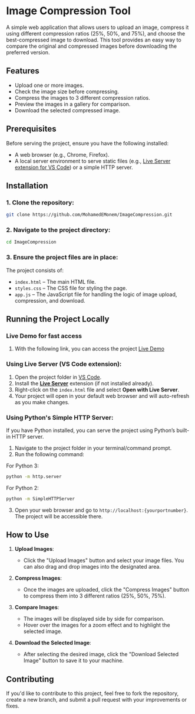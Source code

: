 # Image Compression Tool

A simple web application that allows users to upload an image, compress it using different compression ratios (25%, 50%, and 75%), and choose the best-compressed image to download. This tool provides an easy way to compare the original and compressed images before downloading the preferred version.

## Features

- Upload one or more images.
- Check the image size before compressing.
- Compress the images to 3 different compression ratios.
- Preview the images in a gallery for comparison.
- Download the selected compressed image.

## Prerequisites

Before serving the project, ensure you have the following installed:

- A web browser (e.g., Chrome, Firefox).
- A local server environment to serve static files (e.g., [Live Server extension for VS Code](https://marketplace.visualstudio.com/items?itemName=ritwickdey.LiveServer)) or a simple HTTP server.

## Installation

### 1. Clone the repository:

```bash
git clone https://github.com/MohamedEMonem/ImageCompression.git
```

### 2. Navigate to the project directory:

```bash
cd ImageCompression
```

### 3. Ensure the project files are in place:
The project consists of:
- `index.html` – The main HTML file.
- `styles.css` – The CSS file for styling the page.
- `app.js` – The JavaScript file for handling the logic of image upload, compression, and download.

## Running the Project Locally

### Live Demo for fast access

1. With the following link, you can access the project [Live Demo](https://mohamedemonem.github.io/ImageCompression/)

### Using Live Server (VS Code extension):
1. Open the project folder in [VS Code](https://code.visualstudio.com/).
2. Install the [**Live Server**](https://marketplace.visualstudio.com/items?itemName=ritwickdey.LiveServer) extension (if not installed already).
3. Right-click on the `index.html` file and select **Open with Live Server**.
4. Your project will open in your default web browser and will auto-refresh as you make changes.

### Using Python's Simple HTTP Server:

If you have Python installed, you can serve the project using Python’s built-in HTTP server.

1. Navigate to the project folder in your terminal/command prompt.
2. Run the following command:

For Python 3:

```bash
python -m http.server
```

For Python 2:

```bash
python -m SimpleHTTPServer
```

3. Open your web browser and go to `http://localhost:{yourportnumber}`. The project will be accessible there.

## How to Use

1. **Upload Images**:
   - Click the "Upload Images" button and select your image files. You can also drag and drop images into the designated area.
   
2. **Compress Images**:
   - Once the images are uploaded, click the "Compress Images" button to compress them into 3 different ratios (25%, 50%, 75%).
   
3. **Compare Images**:
   - The images will be displayed side by side for comparison.
   - Hover over the images for a zoom effect and to highlight the selected image.
   
4. **Download the Selected Image**:
   - After selecting the desired image, click the "Download Selected Image" button to save it to your machine.

## Contributing

If you'd like to contribute to this project, feel free to fork the repository, create a new branch, and submit a pull request with your improvements or fixes.

